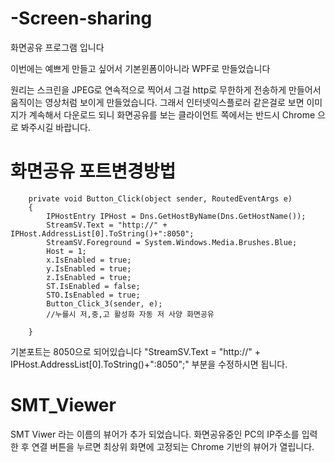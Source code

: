 # -Screen-sharing
화면공유 프로그램 입니다

이번에는 예쁘게 만들고 싶어서 기본윈폼이아니라 WPF로 만들었습니다

원리는 스크린을 JPEG로 연속적으로 찍어서 그걸 http로 무한하게 전송하게 만들어서 움직이는 영상처럼 보이게 만들었습니다.
그래서 인터넷익스플로러 같은걸로 보면 이미지가 계속해서 다운로드 되니 화면공유를 보는 클라이언트 쪽에서는 반드시 Chrome 으로 봐주시길 바랍니다.



# 화면공유 포트변경방법

        private void Button_Click(object sender, RoutedEventArgs e)
        {
            IPHostEntry IPHost = Dns.GetHostByName(Dns.GetHostName());
            StreamSV.Text = "http://" + IPHost.AddressList[0].ToString()+":8050";
            StreamSV.Foreground = System.Windows.Media.Brushes.Blue;
            Host = 1;
            x.IsEnabled = true;
            y.IsEnabled = true;
            z.IsEnabled = true;
            ST.IsEnabled = false;
            STO.IsEnabled = true;
            Button_Click_3(sender, e);
            //누를시 저,중,고 활성화 자동 저 사양 화면공유
            
        }
        
 기본포트는 8050으로 되어있습니다 "StreamSV.Text = "http://" + IPHost.AddressList[0].ToString()+":8050";" 부분을 수정하시면 됩니다.


# SMT_Viewer 
SMT Viwer 라는 이름의 뷰어가 추가 되었습니다. 화면공유중인 PC의 IP주소를 입력한 후 연결 버튼을 누르면
최상위 화면에 고정되는 Chrome 기반의 뷰어가 열립니다.
